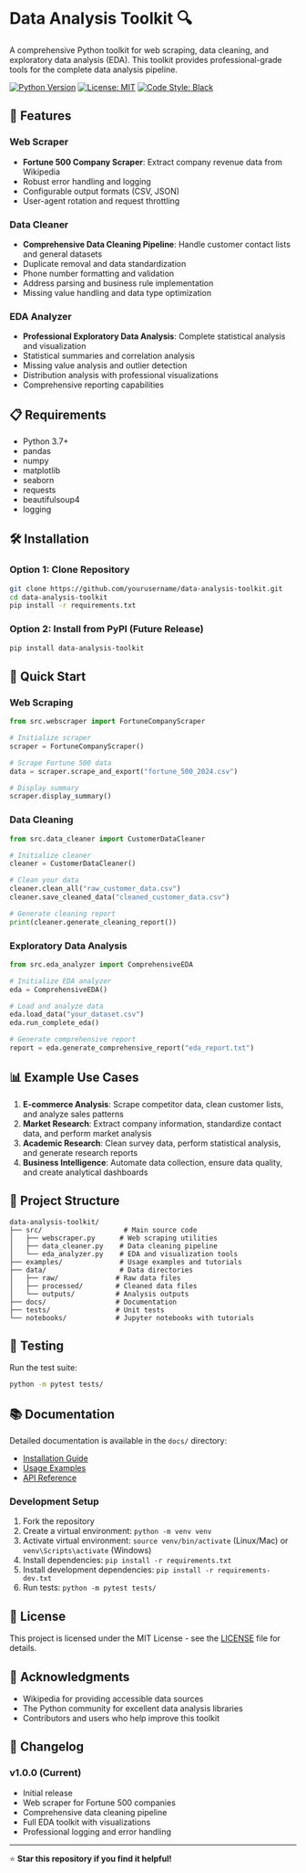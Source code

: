 # Data Analysis Toolkit 🔍

A comprehensive Python toolkit for web scraping, data cleaning, and exploratory data analysis (EDA). This toolkit provides professional-grade tools for the complete data analysis pipeline.

[![Python Version](https://img.shields.io/badge/python-3.7%2B-blue.svg)](https://python.org)
[![License: MIT](https://img.shields.io/badge/License-MIT-yellow.svg)](https://opensource.org/licenses/MIT)
[![Code Style: Black](https://img.shields.io/badge/code%20style-black-000000.svg)](https://github.com/psf/black)

## 🚀 Features

### Web Scraper
- **Fortune 500 Company Scraper**: Extract company revenue data from Wikipedia
- Robust error handling and logging
- Configurable output formats (CSV, JSON)
- User-agent rotation and request throttling

### Data Cleaner
- **Comprehensive Data Cleaning Pipeline**: Handle customer contact lists and general datasets
- Duplicate removal and data standardization
- Phone number formatting and validation
- Address parsing and business rule implementation
- Missing value handling and data type optimization

### EDA Analyzer
- **Professional Exploratory Data Analysis**: Complete statistical analysis and visualization
- Statistical summaries and correlation analysis
- Missing value analysis and outlier detection
- Distribution analysis with professional visualizations
- Comprehensive reporting capabilities

## 📋 Requirements

- Python 3.7+
- pandas
- numpy
- matplotlib
- seaborn
- requests
- beautifulsoup4
- logging

## 🛠️ Installation

### Option 1: Clone Repository
```bash
git clone https://github.com/yourusername/data-analysis-toolkit.git
cd data-analysis-toolkit
pip install -r requirements.txt
```

### Option 2: Install from PyPI (Future Release)
```bash
pip install data-analysis-toolkit
```

## 🎯 Quick Start

### Web Scraping
```python
from src.webscraper import FortuneCompanyScraper

# Initialize scraper
scraper = FortuneCompanyScraper()

# Scrape Fortune 500 data
data = scraper.scrape_and_export("fortune_500_2024.csv")

# Display summary
scraper.display_summary()
```

### Data Cleaning
```python
from src.data_cleaner import CustomerDataCleaner

# Initialize cleaner
cleaner = CustomerDataCleaner()

# Clean your data
cleaner.clean_all("raw_customer_data.csv")
cleaner.save_cleaned_data("cleaned_customer_data.csv")

# Generate cleaning report
print(cleaner.generate_cleaning_report())
```

### Exploratory Data Analysis
```python
from src.eda_analyzer import ComprehensiveEDA

# Initialize EDA analyzer
eda = ComprehensiveEDA()

# Load and analyze data
eda.load_data("your_dataset.csv")
eda.run_complete_eda()

# Generate comprehensive report
report = eda.generate_comprehensive_report("eda_report.txt")
```

## 📊 Example Use Cases

1. **E-commerce Analysis**: Scrape competitor data, clean customer lists, and analyze sales patterns
2. **Market Research**: Extract company information, standardize contact data, and perform market analysis
3. **Academic Research**: Clean survey data, perform statistical analysis, and generate research reports
4. **Business Intelligence**: Automate data collection, ensure data quality, and create analytical dashboards

## 📁 Project Structure

```
data-analysis-toolkit/
├── src/                    # Main source code
│   ├── webscraper.py      # Web scraping utilities
│   ├── data_cleaner.py    # Data cleaning pipeline
│   └── eda_analyzer.py    # EDA and visualization tools
├── examples/              # Usage examples and tutorials
├── data/                  # Data directories
│   ├── raw/              # Raw data files
│   ├── processed/        # Cleaned data files
│   └── outputs/          # Analysis outputs
├── docs/                 # Documentation
├── tests/                # Unit tests
└── notebooks/            # Jupyter notebooks with tutorials
```

## 🧪 Testing

Run the test suite:

```bash
python -m pytest tests/
```

## 📚 Documentation

Detailed documentation is available in the `docs/` directory:

- [Installation Guide](https://github.com/poornavenkatn08/Python_Pandas-Data-Analysis-Portfolio/blob/main/docs/Installation.md)
- [Usage Examples](https://github.com/poornavenkatn08/Python_Pandas-Data-Analysis-Portfolio/blob/main/docs/usage.md)
- [API Reference](https://github.com/poornavenkatn08/Python_Pandas-Data-Analysis-Portfolio/blob/main/docs/api_reference.md)


### Development Setup

1. Fork the repository
2. Create a virtual environment: `python -m venv venv`
3. Activate virtual environment: `source venv/bin/activate` (Linux/Mac) or `venv\Scripts\activate` (Windows)
4. Install dependencies: `pip install -r requirements.txt`
5. Install development dependencies: `pip install -r requirements-dev.txt`
6. Run tests: `python -m pytest tests/`

## 📜 License

This project is licensed under the MIT License - see the [LICENSE](LICENSE) file for details.

## 🙏 Acknowledgments

- Wikipedia for providing accessible data sources
- The Python community for excellent data analysis libraries
- Contributors and users who help improve this toolkit


## 🔄 Changelog

### v1.0.0 (Current)
- Initial release
- Web scraper for Fortune 500 companies
- Comprehensive data cleaning pipeline
- Full EDA toolkit with visualizations
- Professional logging and error handling

---

⭐ **Star this repository if you find it helpful!**


```python

```
